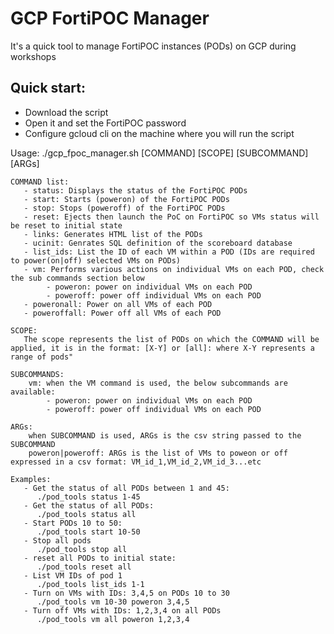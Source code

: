 # GCP FortiPOC Manager
It's a quick tool to manage FortiPOC instances (PODs) on GCP during workshops
## Quick start:
- Download the script
- Open it and set the FortiPOC password
- Configure gcloud cli on the machine where you will run the script

Usage: ./gcp_fpoc_manager.sh [COMMAND] [SCOPE] [SUBCOMMAND] [ARGs]

	COMMAND list:
	   - status: Displays the status of the FortiPOC PODs
	   - start: Starts (poweron) of the FortiPOC PODs
	   - stop: Stops (poweroff) of the FortiPOC PODs
	   - reset: Ejects then launch the PoC on FortiPOC so VMs status will be reset to initial state
	   - links: Generates HTML list of the PODs
	   - ucinit: Genrates SQL definition of the scoreboard database
	   - list_ids: List the ID of each VM within a POD (IDs are required to power(on|off) selected VMs on PODs)
	   - vm: Performs various actions on individual VMs on each POD, check the sub commands section below 
	        - poweron: power on individual VMs on each POD
	        - poweroff: power off individual VMs on each POD
	   - poweronall: Power on all VMs of each POD
	   - poweroffall: Power off all VMs of each POD

	SCOPE:
	   The scope represents the list of PODs on which the COMMAND will be applied, it is in the format: [X-Y] or [all]: where X-Y represents a range of pods"

	SUBCOMMANDS:
		vm: when the VM command is used, the below subcommands are available:
            - poweron: power on individual VMs on each POD
            - poweroff: power off individual VMs on each POD

	ARGs:
		when SUBCOMMAND is used, ARGs is the csv string passed to the SUBCOMMAND
		poweron|poweroff: ARGs is the list of VMs to poweon or off expressed in a csv format: VM_id_1,VM_id_2,VM_id_3...etc

	Examples:
	   - Get the status of all PODs between 1 and 45:
	      ./pod_tools status 1-45
	   - Get the status of all PODs:
	      ./pod_tools status all
	   - Start PODs 10 to 50:
	      ./pod_tools start 10-50
	   - Stop all pods
	      ./pod_tools stop all 
	   - reset all PODs to initial state:
	      ./pod_tools reset all 
	   - List VM IDs of pod 1
	      ./pod_tools list_ids 1-1
	   - Turn on VMs with IDs: 3,4,5 on PODs 10 to 30
	      ./pod_tools vm 10-30 poweron 3,4,5
	   - Turn off VMs with IDs: 1,2,3,4 on all PODs
	      ./pod_tools vm all poweron 1,2,3,4
